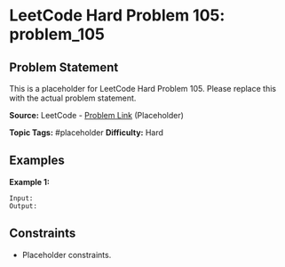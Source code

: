 # LeetCode Hard Problem 105: problem_105

## Problem Statement

This is a placeholder for LeetCode Hard Problem 105.
Please replace this with the actual problem statement.

**Source:** LeetCode - [Problem Link](https://leetcode.com/problems/problem-105/) (Placeholder)

**Topic Tags:** #placeholder
**Difficulty:** Hard

## Examples

**Example 1:**

```
Input:
Output:
```

## Constraints

- Placeholder constraints.
